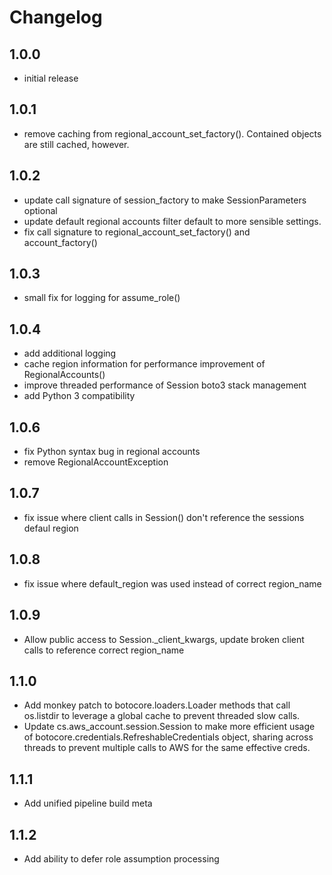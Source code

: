 # Changelog

## 1.0.0

* initial release

## 1.0.1

* remove caching from regional_account_set_factory(). Contained objects are
  still cached, however.

## 1.0.2

* update call signature of session_factory to make SessionParameters optional
* update default regional accounts filter default to more sensible settings.
* fix call signature to regional_account_set_factory() and account_factory()

## 1.0.3

* small fix for logging for assume_role()

## 1.0.4

* add additional logging
* cache region information for performance improvement of RegionalAccounts()
* improve threaded performance of Session boto3 stack management
* add Python 3 compatibility

## 1.0.6

* fix Python syntax bug in regional accounts
* remove RegionalAccountException

## 1.0.7

* fix issue where client calls in Session() don't reference the sessions defaul
  region

## 1.0.8

* fix issue where default_region was used instead of correct region_name

## 1.0.9

* Allow public access to Session._client_kwargs, update broken client calls to
  reference correct region_name

## 1.1.0

* Add monkey patch to botocore.loaders.Loader methods that call os.listdir
  to leverage a global cache to prevent threaded slow calls.
* Update cs.aws_account.session.Session to make more efficient usage of
  botocore.credentials.RefreshableCredentials object, sharing across threads
  to prevent multiple calls to AWS for the same effective creds.

## 1.1.1

* Add unified pipeline build meta

## 1.1.2

* Add ability to defer role assumption processing
